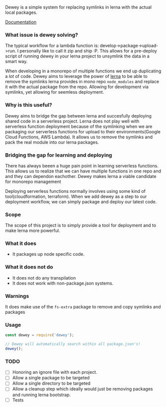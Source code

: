 Dewey is a simple system for replacing symlinks in lerna with the actual local packages.

[Documentation](https://honest-food-company.github.io/dewey/index.html)

### What issue is dewey solving?
The typical workflow for a lambda function is: develop->package->upload->run.  I personally like to call it zip and ship :P.  This allows for a pre-deploy script of running dewey in your lerna project to unsymlink the data in a smart way.

When developing in a monorepo of multiple functions we end up duplicating a _lot_ of code.  Dewey aims to leverage the power of [lerna](https://github.com/lerna/lerna) to be able to remove the symlinks lerna provides in mono repo `node_modules` and replace it with the actual package from the repo.  Allowing for development via symlinks, yet allowing for seemless deployment.
### Why is this useful?
Dewey aims to bridge the gap between lerna and succesfully deploying shared code in a serverless project.  Lerna does not play well with serverless function deployment because of the symlinking when we are packaging our serverless functions for upload to their environments(Google Cloud Functions, AWS Lambda).  It allows us to remove the symlinks and pack the real module into our lerna packages.

### Bridging the gap for learning and deploying
There has always beeen a huge pain point in learning serverless functions.  This allows us to realize that we can have multiple functions in one repo and and they can dependon eachother. Dewey makes lerna a viable candidate for monorepo management

Deploying serverless functions normally involves using some kind of tool(cloudformation, terraform).  When we add dewey as a step to our deployment workflow, we can simply package and deploy our latest code.

### Scope
The scope of this project is to simply provide a tool for deployment and to make lerna more powerful.

### What it does
- It packages up node specific code.

### What it does not do
- It does not do any transpilation
- It does not work with non-package.json systems.

### Warnings
It does make use of the `fs-extra` package to remove and copy symlinks and packages

### Usage

```javascript
const dewey = require('dewey');

// Dewey will automatically search within all package.json's!
dewey();
```
### TODO
- [ ] Honoring an ignore file with each project.
- [ ] Allow a single package to be targeted
- [ ] Allow a single directory to be targeted
- [ ] Allow a cleanup step which ideally would just be removing packages and running lerna bootstrap.
- [ ] Tests
